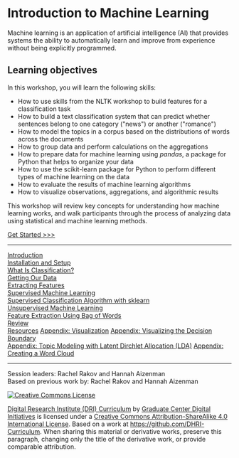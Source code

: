 # Introduction to Machine Learning

Machine learning is an application of artificial intelligence (AI) that provides systems the ability to automatically learn and improve from experience without being explicitly programmed.

## Learning objectives
In this workshop, you will learn the following skills:
- How to use skills from the NLTK workshop to build features for a classification task
- How to build a text classification system that can predict whether sentences belong to one category ("news") or another ("romance")
- How to model the topics in a corpus based on the distributions of words across the documents
- How to group data and perform calculations on the aggregations
- How to prepare data for machine learning using *pandas*, a package for Python that helps to organize your data
- How to use the scikit-learn package for Python to perform different types of machine learning on the data
- How to evaluate the results of machine learning algorithms
- How to visualize observations, aggregations, and algorithmic results


This workshop will review key concepts for understanding how machine learning works, and walk participants through the process of analyzing data using statistical and machine learning methods. 

[Get Started >>>](sections/introduction.md)

-----

[Introduction](sections/introduction.md)  
[Installation and Setup](sections/installation.md)  
[What Is Classification?](sections/classification.md)  
[Getting Our Data](sections/data.md)  
[Extracting Features](sections/features.md)  
[Supervised Machine Learning](sections/supervised.md)  
[Supervised Classification Algorithm with sklearn](sections/supervised_classification.md)  
[Unsupervised Machine Learning](sections/unsupervised.md)  
[Feature Extraction Using Bag of Words](sections/bag_of_words.md)  
[Review](sections/review.md)  
[Resources](sections/resources.md)
[Appendix: Visualization](sections/visualize.md)
[Appendix: Visualizing the Decision Boundary](sections/decision_boundary.md)  
[Appendix: Topic Modeling with Latent Dirchlet Allocation (LDA)](sections/lda.md)
[Appendix: Creating a Word Cloud](sections/word_cloud.md)


-----

Session leaders: Rachel Rakov and Hannah Aizenman  
Based on previous work by: Rachel Rakov and Hannah Aizenman 

[![Creative Commons License](https://i.creativecommons.org/l/by-sa/4.0/88x31.png)](http://creativecommons.org/licenses/by-sa/4.0/)

[Digital Research Institute (DRI) Curriculum](http://purl.org/dc/terms/) by [Graduate Center Digital Initiatives](https://gcdi.commons.gc.cuny.edu/) is licensed under a [Creative Commons Attribution-ShareAlike 4.0 International License](http://creativecommons.org/licenses/by-sa/4.0/). Based on a work at <https://github.com/DHRI-Curriculum>. When sharing this material or derivative works, preserve this paragraph, changing only the title of the derivative work, or provide comparable attribution.
